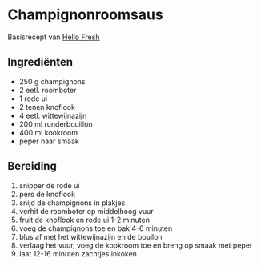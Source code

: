 # Champignonroomsaus

Basisrecept van [Hello Fresh](https://www.hellofresh.nl/recipes/kogelbiefstuk-met-champignonroomsaus-61d824604f038d646f60455f)

## Ingrediënten

- 250 g champignons
- 2 eetl. roomboter
- 1 rode ui
- 2 tenen knoflook
- 4 eetl. wittewijnazijn
- 200 ml runderbouillon
- 400 ml kookroom
- peper naar smaak

## Bereiding

1. snipper de rode ui 
2. pers de knoflook
3. snijd de champignons in plakjes
4. verhit de roomboter op middelhoog vuur
5. fruit de knoflook en rode ui 1-2 minuten
6. voeg de champignons toe en bak 4-6 minuten
7. blus af met het wittewijnazijn en de bouilon
8. verlaag het vuur, voeg de kookroom toe en breng op smaak met peper
9. laat 12-16 minuten zachtjes inkoken